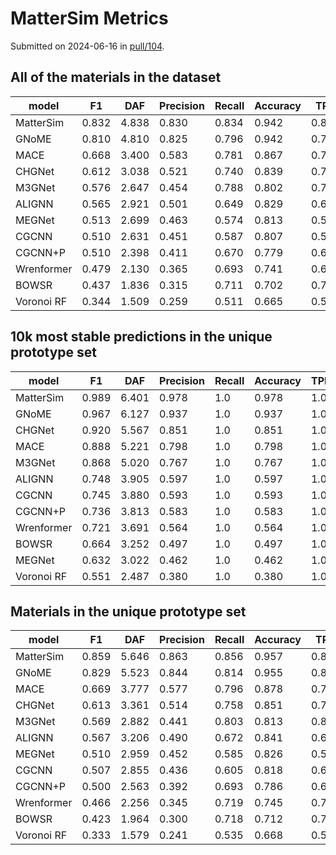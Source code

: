 # MatterSim Metrics

Submitted on 2024-06-16 in [pull/104](https://github.com/janosh/matbench-discovery/pull/104).

## All of the materials in the dataset

| model      | F1    | DAF   | Precision | Recall | Accuracy | TPR   | FPR   | TNR   | FNR   | TP      | FP      | TN       | FN      | MAE   | RMSE  | R2     |
| ---------- | ----- | ----- | --------- | ------ | -------- | ----- | ----- | ----- | ----- | ------- | ------- | -------- | ------- | ----- | ----- | ------ |
| MatterSim  | 0.832 | 4.838 | 0.830     | 0.834  | 0.942    | 0.834 | 0.035 | 0.965 | 0.166 | 36754.0 | 7516.0  | 205355.0 | 7338.0  | 0.026 | 0.080 | 0.804  |
| GNoME      | 0.810 | 4.810 | 0.825     | 0.796  | 0.942    | 0.796 | 0.035 | 0.965 | 0.204 | 35082.0 | 7422.0  | 205449.0 | 9010.0  | 0.034 | 0.085 | 0.781  |
| MACE       | 0.668 | 3.400 | 0.583     | 0.781  | 0.867    | 0.781 | 0.115 | 0.885 | 0.219 | 34420.0 | 24576.0 | 188295.0 | 9672.0  | 0.055 | 0.099 | 0.698  |
| CHGNet     | 0.612 | 3.038 | 0.521     | 0.740  | 0.839    | 0.740 | 0.141 | 0.859 | 0.260 | 32642.0 | 29980.0 | 182891.0 | 11450.0 | 0.061 | 0.101 | 0.685  |
| M3GNet     | 0.576 | 2.647 | 0.454     | 0.788  | 0.802    | 0.788 | 0.196 | 0.804 | 0.212 | 34731.0 | 41738.0 | 171133.0 | 9361.0  | 0.072 | 0.116 | 0.584  |
| ALIGNN     | 0.565 | 2.921 | 0.501     | 0.649  | 0.829    | 0.649 | 0.134 | 0.866 | 0.351 | 28598.0 | 28465.0 | 184406.0 | 15494.0 | 0.092 | 0.154 | 0.273  |
| MEGNet     | 0.513 | 2.699 | 0.463     | 0.574  | 0.813    | 0.574 | 0.138 | 0.862 | 0.426 | 25311.0 | 29343.0 | 183528.0 | 18781.0 | 0.128 | 0.204 | -0.276 |
| CGCNN      | 0.510 | 2.631 | 0.451     | 0.587  | 0.807    | 0.587 | 0.148 | 0.852 | 0.413 | 25895.0 | 31475.0 | 181396.0 | 18197.0 | 0.135 | 0.230 | -0.620 |
| CGCNN+P    | 0.510 | 2.398 | 0.411     | 0.670  | 0.779    | 0.670 | 0.199 | 0.801 | 0.330 | 29557.0 | 42282.0 | 170589.0 | 14535.0 | 0.108 | 0.178 | 0.026  |
| Wrenformer | 0.479 | 2.130 | 0.365     | 0.693  | 0.741    | 0.693 | 0.249 | 0.751 | 0.307 | 30570.0 | 53088.0 | 159783.0 | 13522.0 | 0.105 | 0.184 | -0.036 |
| BOWSR      | 0.437 | 1.836 | 0.315     | 0.711  | 0.702    | 0.711 | 0.320 | 0.680 | 0.289 | 31347.0 | 68140.0 | 144731.0 | 12745.0 | 0.115 | 0.164 | 0.141  |
| Voronoi RF | 0.344 | 1.509 | 0.259     | 0.511  | 0.665    | 0.511 | 0.303 | 0.697 | 0.489 | 22517.0 | 64431.0 | 148440.0 | 21575.0 | 0.142 | 0.207 | -0.314 |

## 10k most stable predictions in the unique prototype set

| model      | F1    | DAF   | Precision | Recall | Accuracy | TPR | FPR | TNR | FNR | TP     | FP     | TN  | FN  | MAE   | RMSE  | R2     |
| ---------- | ----- | ----- | --------- | ------ | -------- | --- | --- | --- | --- | ------ | ------ | --- | --- | ----- | ----- | ------ |
| MatterSim  | 0.989 | 6.401 | 0.978     | 1.0    | 0.978    | 1.0 | 1.0 | 0.0 | 0.0 | 9785.0 | 215.0  | 0.0 | 0.0 | 0.020 | 0.065 | 0.906  |
| GNoME      | 0.967 | 6.127 | 0.937     | 1.0    | 0.937    | 1.0 | 1.0 | 0.0 | 0.0 | 9366.0 | 634.0  | 0.0 | 0.0 | 0.035 | 0.089 | 0.836  |
| CHGNet     | 0.920 | 5.567 | 0.851     | 1.0    | 0.851    | 1.0 | 1.0 | 0.0 | 0.0 | 8511.0 | 1489.0 | 0.0 | 0.0 | 0.063 | 0.095 | 0.816  |
| MACE       | 0.888 | 5.221 | 0.798     | 1.0    | 0.798    | 1.0 | 1.0 | 0.0 | 0.0 | 7982.0 | 2018.0 | 0.0 | 0.0 | 0.087 | 0.165 | 0.508  |
| M3GNet     | 0.868 | 5.020 | 0.767     | 1.0    | 0.767    | 1.0 | 1.0 | 0.0 | 0.0 | 7674.0 | 2326.0 | 0.0 | 0.0 | 0.101 | 0.158 | 0.551  |
| ALIGNN     | 0.748 | 3.905 | 0.597     | 1.0    | 0.597    | 1.0 | 1.0 | 0.0 | 0.0 | 5969.0 | 4031.0 | 0.0 | 0.0 | 0.176 | 0.247 | 0.081  |
| CGCNN      | 0.745 | 3.880 | 0.593     | 1.0    | 0.593    | 1.0 | 1.0 | 0.0 | 0.0 | 5931.0 | 4069.0 | 0.0 | 0.0 | 0.165 | 0.230 | 0.181  |
| CGCNN+P    | 0.736 | 3.813 | 0.583     | 1.0    | 0.583    | 1.0 | 1.0 | 0.0 | 0.0 | 5829.0 | 4171.0 | 0.0 | 0.0 | 0.200 | 0.275 | -0.076 |
| Wrenformer | 0.721 | 3.691 | 0.564     | 1.0    | 0.564    | 1.0 | 1.0 | 0.0 | 0.0 | 5643.0 | 4357.0 | 0.0 | 0.0 | 0.182 | 0.239 | 0.138  |
| BOWSR      | 0.664 | 3.252 | 0.497     | 1.0    | 0.497    | 1.0 | 1.0 | 0.0 | 0.0 | 4971.0 | 5029.0 | 0.0 | 0.0 | 0.259 | 0.320 | -1.172 |
| MEGNet     | 0.632 | 3.022 | 0.462     | 1.0    | 0.462    | 1.0 | 1.0 | 0.0 | 0.0 | 4620.0 | 5380.0 | 0.0 | 0.0 | 0.304 | 0.336 | -0.908 |
| Voronoi RF | 0.551 | 2.487 | 0.380     | 1.0    | 0.380    | 1.0 | 1.0 | 0.0 | 0.0 | 3802.0 | 6198.0 | 0.0 | 0.0 | 0.349 | 0.417 | -1.012 |

## Materials in the unique prototype set

| model      | F1    | DAF   | Precision | Recall | Accuracy | TPR   | FPR   | TNR   | FNR   | TP      | FP      | TN       | FN      | MAE   | RMSE  | R2     |
| ---------- | ----- | ----- | --------- | ------ | -------- | ----- | ----- | ----- | ----- | ------- | ------- | -------- | ------- | ----- | ----- | ------ |
| MatterSim  | 0.859 | 5.646 | 0.863     | 0.856  | 0.957    | 0.856 | 0.025 | 0.975 | 0.144 | 28562.0 | 4531.0  | 177583.0 | 4812.0  | 0.026 | 0.080 | 0.812  |
| GNoME      | 0.829 | 5.523 | 0.844     | 0.814  | 0.955    | 0.814 | 0.028 | 0.972 | 0.186 | 27178.0 | 5009.0  | 177105.0 | 6196.0  | 0.035 | 0.085 | 0.785  |
| MACE       | 0.669 | 3.777 | 0.577     | 0.796  | 0.878    | 0.796 | 0.107 | 0.893 | 0.204 | 26582.0 | 19457.0 | 162657.0 | 6792.0  | 0.057 | 0.101 | 0.697  |
| CHGNet     | 0.613 | 3.361 | 0.514     | 0.758  | 0.851    | 0.758 | 0.132 | 0.868 | 0.242 | 25313.0 | 23955.0 | 158159.0 | 8061.0  | 0.063 | 0.103 | 0.689  |
| M3GNet     | 0.569 | 2.882 | 0.441     | 0.803  | 0.813    | 0.803 | 0.187 | 0.813 | 0.197 | 26797.0 | 34034.0 | 148080.0 | 6577.0  | 0.075 | 0.118 | 0.585  |
| ALIGNN     | 0.567 | 3.206 | 0.490     | 0.672  | 0.841    | 0.672 | 0.128 | 0.872 | 0.328 | 22436.0 | 23346.0 | 158768.0 | 10938.0 | 0.093 | 0.154 | 0.297  |
| MEGNet     | 0.510 | 2.959 | 0.452     | 0.585  | 0.826    | 0.585 | 0.130 | 0.870 | 0.415 | 19537.0 | 23651.0 | 158463.0 | 13837.0 | 0.130 | 0.206 | -0.248 |
| CGCNN      | 0.507 | 2.855 | 0.436     | 0.605  | 0.818    | 0.605 | 0.143 | 0.857 | 0.395 | 20191.0 | 26074.0 | 156040.0 | 13183.0 | 0.138 | 0.233 | -0.603 |
| CGCNN+P    | 0.500 | 2.563 | 0.392     | 0.693  | 0.786    | 0.693 | 0.197 | 0.803 | 0.307 | 23117.0 | 35893.0 | 146221.0 | 10257.0 | 0.113 | 0.182 | 0.019  |
| Wrenformer | 0.466 | 2.256 | 0.345     | 0.719  | 0.745    | 0.719 | 0.250 | 0.750 | 0.281 | 23990.0 | 45586.0 | 136528.0 | 9384.0  | 0.110 | 0.187 | -0.036 |
| BOWSR      | 0.423 | 1.964 | 0.300     | 0.718  | 0.712    | 0.718 | 0.307 | 0.693 | 0.282 | 23963.0 | 55843.0 | 126271.0 | 9411.0  | 0.118 | 0.167 | 0.151  |
| Voronoi RF | 0.333 | 1.579 | 0.241     | 0.535  | 0.668    | 0.535 | 0.308 | 0.692 | 0.465 | 17854.0 | 56122.0 | 125992.0 | 15520.0 | 0.148 | 0.212 | -0.329 |
